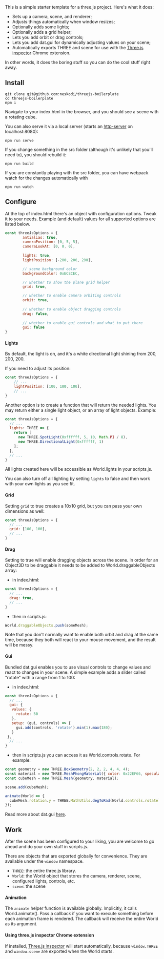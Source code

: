 This is a simple starter template for a three.js project. Here's what it does:

- Sets up a camera, scene, and renderer;
- Adjusts things automatically when window resizes;
- Optionally adds some lights;
- Optionally adds a grid helper;
- Lets you add orbit or drag controls;
- Lets you add dat.gui for dynamically adjusting values on your scene;
- Automatically exports THREE and scene for use with the [Three.js inspector](https://chrome.google.com/webstore/detail/threejs-inspector/dnhjfclbfhcbcdfpjaeacomhbdfjbebi?hl=en) Chrome extension.

In other words, it does the boring stuff so you can do the cool stuff right away.

## Install

```shell script
git clone git@github.com:neskodi/threejs-boilerplate
cd threejs-boilerplate
npm i
```

Navigate to your index.html in the browser, and you should see a scene with a rotating cube.

You can also serve it via a local server (starts an [http-server](https://www.npmjs.com/package/http-server) on localhost:8080):

```shell script
npm run serve
```

If you change something in the src folder (although it's unlikely that you'll need to), you should rebuild it:

```shell script
npm run build
```

If you are constantly playing with the src folder, you can have webpack watch for
the changes automatically with

```shell script
npm run watch
```

## Configure

At the top of index.html there's an object with configuration options. 
Tweak it to your needs. 
Example (and default) values for all supported options are listed below.  
 
```javascript
const threeJsOptions = {
        antialias: true,
        cameraPosition: [0, 5, 5],
        cameraLookAt: [0, 0, 0],
        
        lights: true,
        lightPosition: [-200, 200, 200],

        // scene background color
        backgroundColor: 0xECECEC,

        // whether to show the plane grid helper
        grid: true,

        // whether to enable camera orbiting controls
        orbit: true,
  
        // whether to enable object dragging controls
        drag: false,
  
        // whether to enable gui controls and what to put there
        gui: false
}
```

#### Lights

By default, the light is on, and it's a white directional light shining from 200, 200, 200.

If you need to adjust its position:

```javascript
const threeJsOptions = {
    // ...
    lightPosition: [100, 100, 100],
    // ...
}
```

Another option is to create a function that will return the needed lights.
You may return either a single light object, or an array of light objects.
Example:

```javascript
const threeJsOptions = {
  // ...
  lights: THREE => {
    return [
      new THREE.SpotLight(0xffffff, 5, 10, Math.PI / 8),
      new THREE.DirectionalLight(0xffffff, 1)
    ];
  },
  // ...
}
```

All lights created here will be accessible as World.lights in your scripts.js.

You can also turn off all lighting by setting `lights` to false and then work with
your own lights as you see fit. 

#### Grid

Setting ```grid``` to true creates a 10x10 grid, but you can pass your own 
dimensions as well:

```javascript
const threeJsOptions = {
  // ...
  grid: [100, 100],
  // ...
}
```

#### Drag

Setting to true will enable dragging objects across the scene. In order for an
Object3D to be draggable it needs to be added to World.draggableObjects array:

- in index.html:
```javascript
const threeJsOptions = {
  // ...
  drag: true,
  // ...
}
```

- then in scripts.js:

```javascript
World.draggableObjects.push(someMesh);
```

Note that you don't normally want to enable both orbit and drag at the same time,
because they both will react to your mouse movement, and the result will be messy.

#### Gui

Bundled dat.gui enables you to use visual controls to change values and react to
changes in your scene. A simple example adds a slider called "rotate" with a range
from 1 to 100:

- in index.html:
```javascript
const threeJsOptions = {
  // ...
  gui: {
   values: {
     rotate: 50
   },
   setup: (gui, controls) => {
     gui.add(controls, 'rotate').min(1).max(180);
   }
 },
  // ...
}
```

- then in scripts.js you can access it as World.controls.rotate. For example:

```javascript
const geometry = new THREE.BoxGeometry(2, 2, 2, 4, 4, 4);
const material = new THREE.MeshPhongMaterial({ color: 0x22EF66, specular: 0xEFEFEF });
const cubeMesh = new THREE.Mesh(geometry, material);

scene.add(cubeMesh);

animate(World => {
  cubeMesh.rotation.y = THREE.MathUtils.degToRad(World.controls.rotate);
});
```

Read more about dat.gui [here](https://github.com/dataarts/dat.gui).

## Work

After the scene has been configured to your liking, you are welcome to go ahead
and do your own stuff in scripts.js.

There are objects that are exported globally for convenience. They are available
under the ```window``` namespace.

- ```THREE```: the entire three.js library.
- ```World```: the World object that stores the camera, renderer, scene, configured lights,
controls, etc.
- ```scene```: the scene

#### Animation

The ```animate``` helper function is available globally. Implicitly, it calls
World.animate(). Pass a callback if you want to execute something before each
animation frame is rendered. The callback will receive the entire World as its 
argument.  

#### Using three.js inspector Chrome extension

If installed, 
[Three.js inspector](https://chrome.google.com/webstore/detail/threejs-inspector/dnhjfclbfhcbcdfpjaeacomhbdfjbebi?hl=en) 
will start automatically, because ```window.THREE``` and ```window.scene``` are exported 
when the World starts. 
